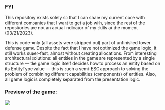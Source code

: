  ### FYI
 This repository exists solely so that I can share my current code with different companies that I want to get a job with, since the rest of the repositories are not an actual indicator of my skills at the moment (03/21/2023).
 
 This is code-only (all assets were stripped out) part of unfinished tower defense game.
Despite the fact that I have not optimized the game logic, it still works super-fast, almost without creating allocations.
From interesting architectural solutions: all entities in the game are represented by a single structure — the game logic itself decides how to process an entity based on its EntityType value — this is such a semi-ESC approach to solving the problem of combining different capabilities (components) of entities.
Also, all game logic is completely separated from the presentation logic.


### Preview of the game:
![](https://github.com/sqdrck/UnfinishedTowerDefense/blob/main/Images/output.gif?raw=true)

